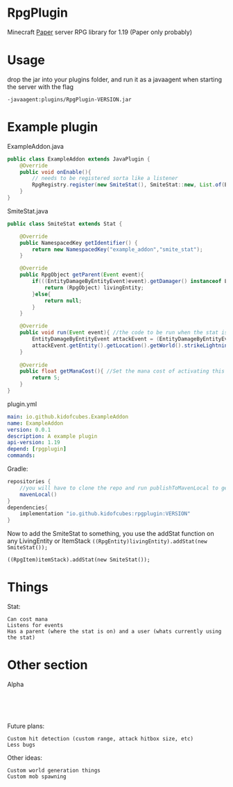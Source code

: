 # RpgPlugin
Minecraft [Paper](https://papermc.io) server RPG library for 1.19
(Paper only probably)

# Usage

drop the jar into your plugins folder, and run it as a javaagent when starting the server with the flag

`-javaagent:plugins/RpgPlugin-VERSION.jar`



# Example plugin

ExampleAddon.java
```java
public class ExampleAddon extends JavaPlugin {
    @Override
    public void onEnable(){
        // needs to be registered sorta like a listener
        RpgRegistry.register(new SmiteStat(), SmiteStat::new, List.of(EntityDamageByEntityEvent.class));
    }
}
```

SmiteStat.java
```java
public class SmiteStat extends Stat {

    @Override
    public NamespacedKey getIdentifier() {
        return new NamespacedKey("example_addon","smite_stat");
    }

    @Override
    public RpgObject getParent(Event event){
        if(((EntityDamageByEntityEvent)event).getDamager() instanceof LivingEntity livingEntity){
            return (RpgObject) livingEntity;
        }else{
            return null;
        }
    }

    @Override
    public void run(Event event){ //the code to be run when the stat is eligible to run
        EntityDamageByEntityEvent attackEvent = (EntityDamageByEntityEvent) event;
        attackEvent.getEntity().getLocation().getWorld().strikeLightning(attackEvent.getEntity().getLocation());
    }
    
    @Override
    public float getManaCost(){ //Set the mana cost of activating this stat
        return 5;
    }
}
```


plugin.yml
```yml
main: io.github.kidofcubes.ExampleAddon
name: ExampleAddon
version: 0.0.1
description: A example plugin
api-version: 1.19
depend: [rpgplugin]
commands:
```

Gradle:

```groovy
repositories {
    //you will have to clone the repo and run publishToMavenLocal to get it in your local repo
    mavenLocal()
}
dependencies{
    implementation "io.github.kidofcubes:rpgplugin:VERSION"
}
```

Now to add the SmiteStat to something, you use the addStat function on any LivingEntity or ItemStack
`((RpgEntity)livingEntity).addStat(new SmiteStat());`


`((RpgItem)itemStack).addStat(new SmiteStat());`

# Things

Stat:
    
    Can cost mana
    Listens for events
    Has a parent (where the stat is on) and a user (whats currently using the stat)

[//]: # (TimedStat:)

[//]: # ()
[//]: # (    A extension of Stat that gets called every `getInterval&#40;&#41;` ticks &#40;calls run with a null event&#41;)



# Other section

Alpha

<br>
<br>
<br>

Future plans: 

    Custom hit detection (custom range, attack hitbox size, etc)
    Less bugs

Other ideas:
    
    Custom world generation things
    Custom mob spawning
    
